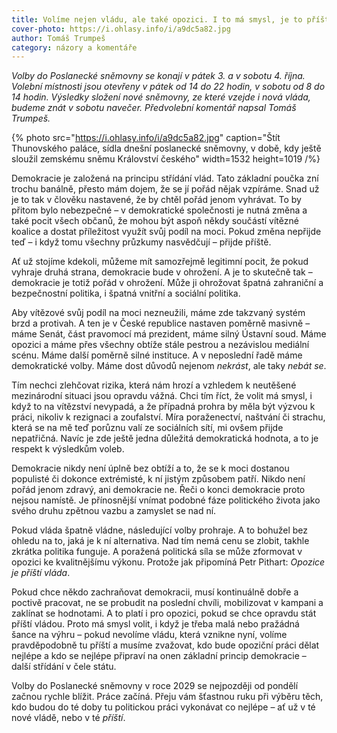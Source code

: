 ```yaml
---
title: Volíme nejen vládu, ale také opozici. I to má smysl, je to příští vláda
cover-photo: https://i.ohlasy.info/i/a9dc5a82.jpg
author: Tomáš Trumpeš
category: názory a komentáře
---
```


*Volby do Poslanecké sněmovny se konají v pátek 3\. a v sobotu 4\. října. Volební místnosti jsou otevřeny v pátek od 14 do 22 hodin, v sobotu od 8 do 14 hodin. Výsledky složení nové sněmovny, ze které vzejde i nová vláda, budeme znát v sobotu navečer. Předvolební komentář napsal Tomáš Trumpeš.*

{% photo src="https://i.ohlasy.info/i/a9dc5a82.jpg" caption="Štít Thunovského paláce, sídla dnešní poslanecké sněmovny, v době, kdy ještě sloužil zemskému sněmu Království českého" width=1532 height=1019 /%}

Demokracie je založená na principu střídání vlád. Tato základní poučka zní trochu banálně, přesto mám dojem, že se jí pořád nějak vzpíráme. Snad už je to tak v člověku nastavené, že by chtěl pořád jenom vyhrávat. To by přitom bylo nebezpečné – v demokratické společnosti je nutná změna a také pocit všech občanů, že mohou být aspoň někdy součástí vítězné koalice a dostat příležitost využít svůj podíl na moci. Pokud změna nepřijde teď – i když tomu všechny průzkumy nasvědčují – přijde příště.

Ať už stojíme kdekoli, můžeme mít samozřejmě legitimní pocit, že pokud vyhraje druhá strana, demokracie bude v ohrožení. A je to skutečně tak – demokracie je totiž pořád v ohrožení. Může ji ohrožovat špatná zahraniční a bezpečnostní politika, i špatná vnitřní a sociální politika.

Aby vítězové svůj podíl na moci nezneužili, máme zde takzvaný systém brzd a protivah. A ten je v České republice nastaven poměrně masivně – máme Senát, část pravomocí má prezident, máme silný Ústavní soud. Máme opozici a máme přes všechny obtíže stále pestrou a nezávislou mediální scénu. Máme další poměrně silné instituce. A v neposlední řadě máme demokratické volby. Máme dost důvodů nejenom *nekrást*, ale taky *nebát se*.

Tím nechci zlehčovat rizika, která nám hrozí a vzhledem k neutěšené mezinárodní situaci jsou opravdu vážná. Chci tím říct, že volit má smysl, i když to na vítězství nevypadá, a že případná prohra by měla být výzvou k práci, nikoliv k rezignaci a zoufalství. Míra poraženectví, naštvání či strachu, která se na mě teď porůznu valí ze sociálních sítí, mi ovšem přijde nepatřičná. Navíc je zde ještě jedna důležitá demokratická hodnota, a to je respekt k výsledkům voleb.

Demokracie nikdy není úplně bez obtíží a to, že se k moci dostanou populisté či dokonce extrémisté, k ní jistým způsobem patří. Nikdo není pořád jenom zdravý, ani demokracie ne. Řeči o konci demokracie proto nejsou namístě. Je přínosnější vnímat podobné fáze politického života jako svého druhu zpětnou vazbu a zamyslet se nad ní.

Pokud vláda špatně vládne, následující volby prohraje. A to bohužel bez ohledu na to, jaká je k ní alternativa. Nad tím nemá cenu se zlobit, takhle zkrátka politika funguje. A poražená politická síla se může zformovat v opozici ke kvalitnějšímu výkonu. Protože jak připomíná Petr Pithart: *Opozice je příští vláda*. 

Pokud chce někdo zachraňovat demokracii, musí kontinuálně dobře a poctivě pracovat, ne se probudit na poslední chvíli, mobilizovat v kampani a zaklínat se hodnotami. A to platí i pro opozici, pokud se chce opravdu stát příští vládou. Proto má smysl volit, i když je třeba malá nebo pražádná šance na výhru – pokud nevolíme vládu, která vznikne nyní, volíme pravděpodobně tu příští a musíme zvažovat, kdo bude opoziční práci dělat nejlépe a kdo se nejlépe připraví na onen základní princip demokracie – další střídání v čele státu. 

Volby do Poslanecké sněmovny v roce 2029 se nejpozději od pondělí začnou rychle blížit. Práce začíná. Přeju vám šťastnou ruku při výběru těch, kdo budou do té doby tu politickou práci vykonávat co nejlépe – ať už v té nové vládě, nebo v té *příští*.